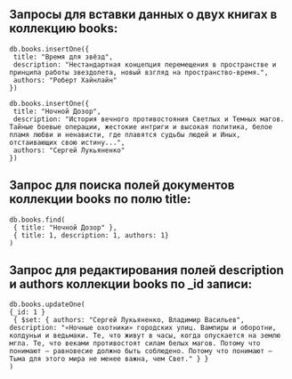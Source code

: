 ## Запросы для вставки данных о двух книгах в коллекцию books:

```
db.books.insertOne({
 title: "Время для звёзд",
 description: "Нестандартная концепция перемещения в пространстве и принципа работы звездолета, новый взгляд на пространство-время.",
 authors: "Роберт Хайнлайн"
})
```

```
db.books.insertOne({
 title: "Ночной Дозор",
 description: "История вечного противостояния Светлых и Темных магов. Тайные боевые операции, жестокие интриги и высокая политика, белое пламя любви и ненависти, где плавятся судьбы людей и Иных, отстаивающих свою истину...",
 authors: "Сергей Лукьяненко"
})
```

## Запрос для поиска полей документов коллекции books по полю title:

```
db.books.find(
 { title: "Ночной Дозор" },
 { title: 1, description: 1, authors: 1}
)
```

## Запрос для редактирования полей description и authors коллекции books по _id записи:

```
db.books.updateOne(
{_id: 1 }
 { $set: { authors: "Сергей Лукьяненко, Владимир Васильев", description: "«Ночные охотники» городских улиц. Вампиры и оборотни, колдуньи и ведьмаки. Те, что живут в часы, когда опускается на землю мгла. Те, что веками противостоят силам белых магов. Потому что понимают — равновесие должно быть соблюдено. Потому что понимают — Тьма для этого мира не менее важна, чем Свет." } }
)
```